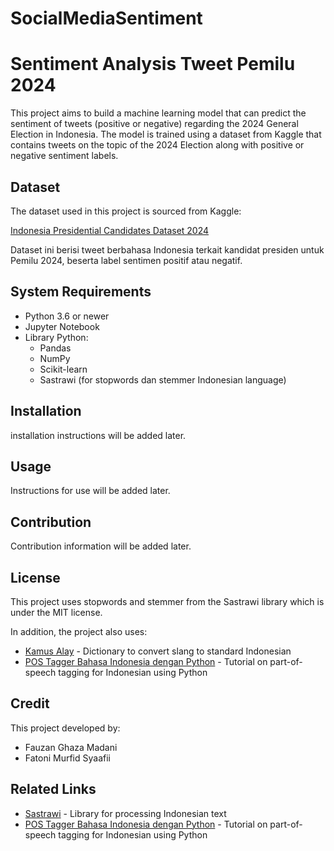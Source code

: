 # SocialMediaSentiment

# Sentiment Analysis Tweet Pemilu 2024

This project aims to build a machine learning model that can predict the sentiment of tweets (positive or negative) regarding the 2024 General Election in Indonesia. The model is trained using a dataset from Kaggle that contains tweets on the topic of the 2024 Election along with positive or negative sentiment labels.

## Dataset

The dataset used in this project is sourced from Kaggle:

[Indonesia Presidential Candidates Dataset 2024](https://www.kaggle.com/datasets/jocelyndumlao/indonesia-presidential-candidates-dataset-2024)

Dataset ini berisi tweet berbahasa Indonesia terkait kandidat presiden untuk Pemilu 2024, beserta label sentimen positif atau negatif.

## System Requirements

- Python 3.6 or newer
- Jupyter Notebook
- Library Python:
  - Pandas
  - NumPy
  - Scikit-learn
  - Sastrawi (for stopwords dan stemmer Indonesian language)

## Installation

installation instructions will be added later.

## Usage

Instructions for use will be added later.

## Contribution

Contribution information will be added later.

## License

This project uses stopwords and stemmer from the Sastrawi library which is under the MIT license.

In addition, the project also uses:
- [Kamus Alay](https://github.com/nasalsabila/kamus-alay) - Dictionary to convert slang to standard Indonesian
- [POS Tagger Bahasa Indonesia dengan Python](https://yudiwbs.wordpress.com/2018/02/20/pos-tagger-bahasa-indonesia-dengan-pytho/) - Tutorial on part-of-speech tagging for Indonesian using Python

## Credit

This project developed by:

- Fauzan Ghaza Madani
- Fatoni Murfid Syaafii

## Related Links

- [Sastrawi](https://pypi.org/project/Sastrawi/) - Library for processing Indonesian text
- [POS Tagger Bahasa Indonesia dengan Python](https://yudiwbs.wordpress.com/2018/02/20/pos-tagger-bahasa-indonesia-dengan-pytho/) - Tutorial on part-of-speech tagging for Indonesian using Python 
